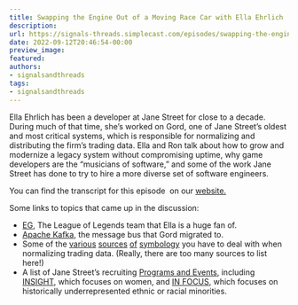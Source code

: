 ```yaml
---
title: Swapping the Engine Out of a Moving Race Car with Ella Ehrlich
description:
url: https://signals-threads.simplecast.com/episodes/swapping-the-engine-out-of-a-moving-race-car-with-ella-ehrlich-WWjYmqQI
date: 2022-09-12T20:46:54-00:00
preview_image:
featured:
authors:
- signalsandthreads
tags:
- signalsandthreads
---
```


<p>Ella Ehrlich has been a developer at Jane Street for close to a decade. During much of that time, she&rsquo;s worked on Gord, one of Jane Street&rsquo;s oldest and most critical systems, which is responsible for normalizing and distributing the firm&rsquo;s trading data. Ella and Ron talk about how to grow and modernize a legacy system without compromising uptime, why game developers are the &ldquo;musicians of software,&rdquo; and some of the work Jane Street has done to try to hire a more diverse set of software engineers.</p><p>You can find the transcript for this episode &nbsp;on our <a href="https://signalsandthreads.com/swapping-the-engine-out-of-a-moving-race-car" target="_blank">website.</a></p><p>Some links to topics that came up in the discussion:</p><ul><li><a href="https://lol.fandom.com/wiki/Evil_Geniuses.NA">EG</a>, The League of Legends team that Ella is a huge fan of.</li><li><a href="https://kafka.apache.org/">Apache Kafka</a>, the message bus that Gord migrated to.</li><li>Some of the <a href="https://www.openfigi.com/">various</a> <a href="https://en.wikipedia.org/wiki/Reuters_Instrument_Code">sources</a> <a href="https://www.cmegroup.com/tools-information/vendorSymbol.html">of</a> <a href="https://www.isin.org/">symbology</a> you have to deal with when normalizing trading data. (Really, there are too many sources to list here!)</li><li>A list of Jane Street&rsquo;s recruiting <a href="https://www.janestreet.com/join-jane-street/programs-and-events/">Programs and Events</a>, including <a href="https://www.janestreet.com/join-jane-street/programs-and-events/insight/">INSIGHT</a>, which focuses on women, and <a href="https://www.janestreet.com/join-jane-street/programs-and-events/in-focus/">IN FOCUS</a>, which focuses on historically underrepresented ethnic or racial minorities.</li></ul>

